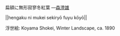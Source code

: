 扁額に無形寂寥冬紅葉
—[森澄雄](https://ja.wikipedia.org/wiki/森澄雄)

||hengaku ni mukei sekiryō fuyu kōyō||

浮世絵: Koyama Shokei, Winter Landscape, ca. 1890